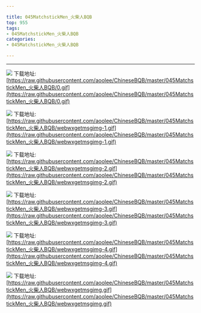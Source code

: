 ```yaml
---

title: 045MatchstickMen_火柴人BQB
top: 955
tags:
- 045MatchstickMen_火柴人BQB
categories:
- 045MatchstickMen_火柴人BQB

---
```

                    
------
                   
<!-- more -->

![](https://raw.githubusercontent.com/aoolee/ChineseBQB/master/045MatchstickMen_火柴人BQB/0.gif)
下载地址:[https://raw.githubusercontent.com/aoolee/ChineseBQB/master/045MatchstickMen_火柴人BQB/0.gif](https://raw.githubusercontent.com/aoolee/ChineseBQB/master/045MatchstickMen_火柴人BQB/0.gif)

![](https://raw.githubusercontent.com/aoolee/ChineseBQB/master/045MatchstickMen_火柴人BQB/webwxgetmsgimg-1.gif)
下载地址:[https://raw.githubusercontent.com/aoolee/ChineseBQB/master/045MatchstickMen_火柴人BQB/webwxgetmsgimg-1.gif](https://raw.githubusercontent.com/aoolee/ChineseBQB/master/045MatchstickMen_火柴人BQB/webwxgetmsgimg-1.gif)

![](https://raw.githubusercontent.com/aoolee/ChineseBQB/master/045MatchstickMen_火柴人BQB/webwxgetmsgimg-2.gif)
下载地址:[https://raw.githubusercontent.com/aoolee/ChineseBQB/master/045MatchstickMen_火柴人BQB/webwxgetmsgimg-2.gif](https://raw.githubusercontent.com/aoolee/ChineseBQB/master/045MatchstickMen_火柴人BQB/webwxgetmsgimg-2.gif)

![](https://raw.githubusercontent.com/aoolee/ChineseBQB/master/045MatchstickMen_火柴人BQB/webwxgetmsgimg-3.gif)
下载地址:[https://raw.githubusercontent.com/aoolee/ChineseBQB/master/045MatchstickMen_火柴人BQB/webwxgetmsgimg-3.gif](https://raw.githubusercontent.com/aoolee/ChineseBQB/master/045MatchstickMen_火柴人BQB/webwxgetmsgimg-3.gif)

![](https://raw.githubusercontent.com/aoolee/ChineseBQB/master/045MatchstickMen_火柴人BQB/webwxgetmsgimg-4.gif)
下载地址:[https://raw.githubusercontent.com/aoolee/ChineseBQB/master/045MatchstickMen_火柴人BQB/webwxgetmsgimg-4.gif](https://raw.githubusercontent.com/aoolee/ChineseBQB/master/045MatchstickMen_火柴人BQB/webwxgetmsgimg-4.gif)

![](https://raw.githubusercontent.com/aoolee/ChineseBQB/master/045MatchstickMen_火柴人BQB/webwxgetmsgimg.gif)
下载地址:[https://raw.githubusercontent.com/aoolee/ChineseBQB/master/045MatchstickMen_火柴人BQB/webwxgetmsgimg.gif](https://raw.githubusercontent.com/aoolee/ChineseBQB/master/045MatchstickMen_火柴人BQB/webwxgetmsgimg.gif)

